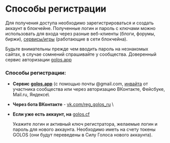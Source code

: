 # Способы регистрации

Для получения доступа необходимо зарегистрироваться и создать аккаунт в блокчейне. Полученные логин и пароль с ключами можно использовать для входа через разные веб-клиенты (блоги, форумы, биржи), [сервисы/игры](https://golos.id/services) (работающие в сети блокчейна).&#x20;

Будьте внимательны прежде чем вводить пароль на незнакомых сайтах, в случае сомнений спрашивайте у сообщества. Доверенный сервис авторизации [golos.app](https://golos.app)

### Способы регистрации:

* **Сервис** [**golos.app**](https://golos.app) (с помощью почты @gmail.com, [инвайта](https://golos.id/ru--golos/@lllll1ll/registraciya-akkaunta-po-invait-kodu) от участника сообщества или через авторизацию ВКонтакте, Фейсбуке, Mail.ru, Яндексе\

* **Через бота ВКонтакте** - [vk.com/reg\_golos\_ru](https://vk.com/reg\_golos\_ru) \

*   **Если уже есть аккаунт, на** [golos.cf](https://golos.cf/reg/)

    Укажите логин и активный ключ регистратора, желаемые логин и пароль для нового аккаунта. Необходимо иметь на счету токены GOLOS (они будут переведены в Силу Голоса нового аккаунта).
